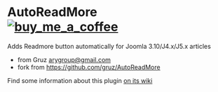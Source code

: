 # AutoReadMore &nbsp;&nbsp;&nbsp;&nbsp;&nbsp;&nbsp;<a href="https://buymeacoffee.com/conseilgouz" >![buy_me_a_coffee](https://github.com/conseilgouz/plg_system_cgwebp_j4/assets/19435246/4fda4cb5-64f1-4717-81ae-c71a0fc26c2d)</a>

Adds Readmore button automatically for Joomla 3.10/J4.x/J5.x articles

* from Gruz <arygroup@gmail.com>
* fork from https://github.com/gruz/AutoReadMore

Find some information about this plugin <a href='https://github.com/conseilgouz/AutoReadMore-J4/wiki'>on its wiki</a>
